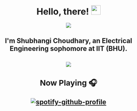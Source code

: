 <div align="center">
  
# Hello, there! <img src="https://raw.githubusercontent.com/MartinHeinz/MartinHeinz/master/wave.gif" width="30px">

![](https://media.giphy.com/media/tUFLYQXvJH2nUdDDHD/giphy.gif)
  
</div>
<h2 align="center">I'm Shubhangi Choudhary, an Electrical Engineering sophomore at IIT (BHU).<h2>
 <div align="center">
<a href="https://github.com/anuraghazra/github-readme-stats" align="center">
  <img align="center" src="https://github-readme-stats.vercel.app/api?username=shubhangi013&count_private=true&theme=radical" />
</a>
</div>
<div align="center">
  
### Now Playing 🎧
  
[![spotify-github-profile](https://spotify-github-profile.vercel.app/api/view?uid=25ov6hda8oa54aj77lu3191xh&cover_image=true&theme=default&bar_color=44a900&bar_color_cover=false)](https://github.com/kittinan/spotify-github-profile)
</div>  
<br/>
